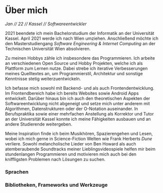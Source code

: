 # Über mich

*Jan // 22 // Kassel // Softwareentwickler*

2021 beendete ich mein Bachelorstudium der Informatik an der Universität Kassel.
April 2021 werde ich nach Wien umziehen.
Anschließend möchte ich den Masterstudiengang *Software Engineering & Internet Computing* an der Technischen Universität Wien absolvieren.

Zu meinen Hobbys zähle ich insbesondere das Programmieren.
Ich arbeite an verschiedenen Open Source und Hobby Projekten, welche ich als Plattform zum Lernen nutze.
Dabei strebe ich iterative Verbesserungen meines Quelltextes an, um Programmierstil, Architektur und sonstige Kenntnisse stetig weiterzuentwickeln.

Ich befasse mich sowohl mit Backend- und als auch Frontendentwicklung.
Im Frontendbereich habe ich bereits Websites sowie Android Apps entwickelt.
Darüber hinaus bin ich auch den theoretischen Aspekten der Softwareentwicklung nicht abgeneigt und setze mich unter anderem mit Algorithmen, Datenstrukturen oder der O-Notation auseinander.
In Berufspraktika sowie einer mehrfachen Anstellung als Korrektor und Tutor an der Universität Kassel konnte ich meine Fähigkeiten ausbauen und an andere Studierende weitergeben.

Meine Inspiration finde ich beim Musikhören, Spazierengehen und Lesen, wobei ich mich gerne in Science-Fiction Welten wie Frank Herberts *Dune* verliere.
Sowohl melancholische Lieder von Ben Howard als auch atemberaubende Soundtracks meiner Lieblingsvideospiele helfen mir beim stundenlangen Programmieren und motivieren mich auch bei den kniffligsten Problemen nach Lösungen zu suchen.

### Sprachen
<language-list class="mt-4 mb-4"></language-list>

### Bibliotheken, Frameworks und Werkzeuge
<software-list class="mt-4 mb-4"></software-list>
